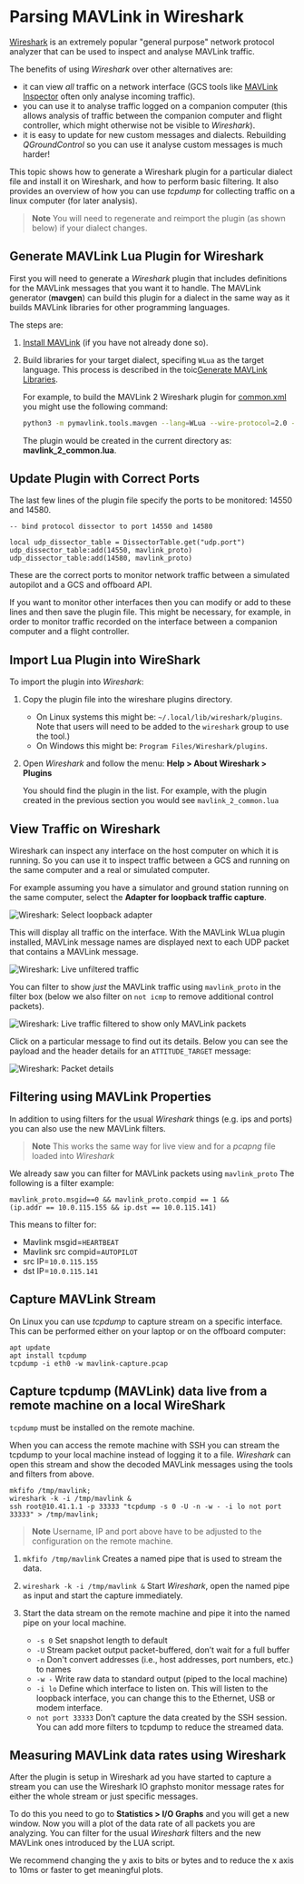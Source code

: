 # Parsing MAVLink in Wireshark

[Wireshark](https://www.wireshark.org/) is an extremely popular "general purpose" network protocol analyzer that can be used to inspect and analyse MAVLink traffic.

The benefits of using *Wireshark* over other alternatives are:
- it can view _all_ traffic on a network interface (GCS tools like [MAVLink Inspector](https://docs.qgroundcontrol.com/master/en/analyze_view/mavlink_inspector.html) often only analyse incoming traffic).
- you can use it to analyse traffic logged on a companion computer (this allows analysis of traffic between the companion computer and flight controller, which might otherwise not be visible to *Wireshark*).
-  it is easy to update for new custom messages and dialects. 
   Rebuilding *QGroundControl* so you can use it analyse custom messages is much harder!

This topic shows how to generate a Wireshark plugin for a particular dialect file and install it on Wireshark, and how to perform basic filtering.
It also provides an overview of how you can use *tcpdump* for collecting traffic on a linux computer (for later analysis).

> **Note** You will need to regenerate and reimport the plugin (as shown below) if your dialect changes.


## Generate MAVLink Lua Plugin for Wireshark

First you will need to generate a *Wireshark* plugin that includes definitions for the MAVLink messages that you want it to handle.
The MAVLink generator (**mavgen**) can build this plugin for a dialect in the same way as it builds MAVLink libraries for other programming languages.

The steps are:
1. [Install MAVLink](../getting_started/installation.md) (if you have not already done so).
1. Build libraries for your target dialect, specifing `WLua` as the target language.
   This process is described in the toic[Generate MAVLink Libraries](../getting_started/generate_libraries.md).

   For example, to build the MAVLink 2 Wireshark plugin for [common.xml](../messages/common.md) you might use the following command:
   ```bash
   python3 -m pymavlink.tools.mavgen --lang=WLua --wire-protocol=2.0 --output=mavlink_2_common message_definitions/v1.0/common.xml
   ```
   The plugin would be created in the current directory as: **mavlink_2_common.lua**. 


## Update Plugin with Correct Ports

The last few lines of the plugin file specify the ports to be monitored: 14550 and 14580.
```
-- bind protocol dissector to port 14550 and 14580

local udp_dissector_table = DissectorTable.get("udp.port")
udp_dissector_table:add(14550, mavlink_proto)
udp_dissector_table:add(14580, mavlink_proto)
```
These are the correct ports to monitor network traffic between a simulated autopilot and a GCS and offboard API.

If you want to monitor other interfaces then you can modify or add to these lines and then save the plugin file.
This might be necessary, for example, in order to monitor traffic recorded on the interface between a companion computer and a flight controller.


## Import Lua Plugin into WireShark

To import the plugin into *Wireshark*:

1. Copy the plugin file into the wireshare plugins directory.
   - On Linux systems this might be: `~/.local/lib/wireshark/plugins`. Note that users will need to be added to the `wireshark` group to use the tool.)
   - On Windows this might be: `Program Files/Wireshark/plugins`.
1. Open *Wireshark* and follow the menu: **Help > About Wireshark > Plugins**

   You should find the plugin in the list.
   For example, with the plugin created in the previous section you would see `mavlink_2_common.lua` 

## View Traffic on Wireshark

Wireshark can inspect any interface on the host computer on which it is running.
So you can use it to inspect traffic between a GCS and running on the same computer and a real or simulated computer.

For example assuming you have a simulator and ground station running on the same computer, select the **Adapter for loopback traffic capture**.

![Wireshark: Select loopback adapter](../../assets/wireshark/select_loopback_adapter.jpg)

This will display all traffic on the interface.
With the MAVLink WLua plugin installed, MAVLink message names are displayed next to each UDP packet that contains a MAVLink message.

![Wireshark: Live unfiltered traffic](../../assets/wireshark/live_output_all.jpg)

You can filter to show _just_ the MAVLink traffic using `mavlink_proto` in the filter box (below we also filter on `not icmp` to remove additional control packets).

![Wireshark: Live traffic filtered to show only MAVLink packets](../../assets/wireshark/live_output_filtered.jpg)

Click on a particular message to find out its details.
Below you can see the payload and the header details for an `ATTITUDE_TARGET` message:

![Wireshark: Packet details](../../assets/wireshark/mavlink_message_details.jpg)


## Filtering using MAVLink Properties

In addition to using filters for the usual *Wireshark* things (e.g. ips and ports) you can also use the new MAVLink filters.

> **Note** This works the same way for live view and for a *pcapng* file loaded into *Wireshark*

We already saw you can filter for MAVLink packets using `mavlink_proto`
The following is a filter example:

```
mavlink_proto.msgid==0 && mavlink_proto.compid == 1 && 
(ip.addr == 10.0.115.155 && ip.dst == 10.0.115.141)
```

This means to filter for:

- Mavlink msgid=`HEARTBEAT`
- Mavlink src compid=`AUTOPILOT`
- src IP=`10.0.115.155`
- dst IP=`10.0.115.141`


## Capture MAVLink Stream

On Linux you can use *tcpdump* to capture stream on a specific interface.
This can be performed either on your laptop or on the offboard computer:

```
apt update
apt install tcpdump
tcpdump -i eth0 -w mavlink-capture.pcap
```



## Capture tcpdump (MAVLink) data live from a remote machine on a local WireShark

`tcpdump` must be installed on the remote machine.

When you can access the remote machine with SSH you can stream the tcpdump to your local machine instead of logging it to a file.
*Wireshark* can open this stream and show the decoded MAVLink messages using the tools and filters from above.

```
mkfifo /tmp/mavlink;
wireshark -k -i /tmp/mavlink &
ssh root@10.41.1.1 -p 33333 "tcpdump -s 0 -U -n -w - -i lo not port 33333" > /tmp/mavlink;
```

> **Note** Username, IP and port above have to be adjusted to the configuration on the remote machine.

1. `mkfifo /tmp/mavlink` Creates a named pipe that is used to stream the data.
1. `wireshark -k -i /tmp/mavlink &` Start *Wireshark*, open the named pipe as input and start the capture immediately. 
1. Start the data stream on the remote machine and pipe it into the named pipe on your local machine.

   - `-s 0` Set snapshot length to default
   - `-U` Stream packet output packet-buffered, don’t wait for a full buffer
   - `-n` Don't convert addresses (i.e., host addresses, port numbers, etc.) to names
   - `-w -` Write raw data to standard output (piped to the local machine)
   - `-i lo` Define which interface to listen on.
     This will listen to the loopback interface, you can change this to the Ethernet, USB or modem interface.
   - `not port 33333` Don’t capture the data created by the SSH session.
     You can add more filters to tcpdump to reduce the streamed data.

## Measuring MAVLink data rates using Wireshark

After the plugin is setup in Wireshark ad you have started to capture a stream you can use the Wireshark IO graphsto  monitor message rates for either the whole stream or just specific messages.

To do this you need to go to **Statistics > I/O Graphs** and you will get a new window.
Now you will a plot of the data rate of all packets you are analyzing.
You can filter for the usual *Wireshark* filters and the new MAVLink ones introduced by the LUA script.

We recommend changing the y axis to bits or bytes and to reduce the x axis to 10ms or faster to get meaningful plots.
